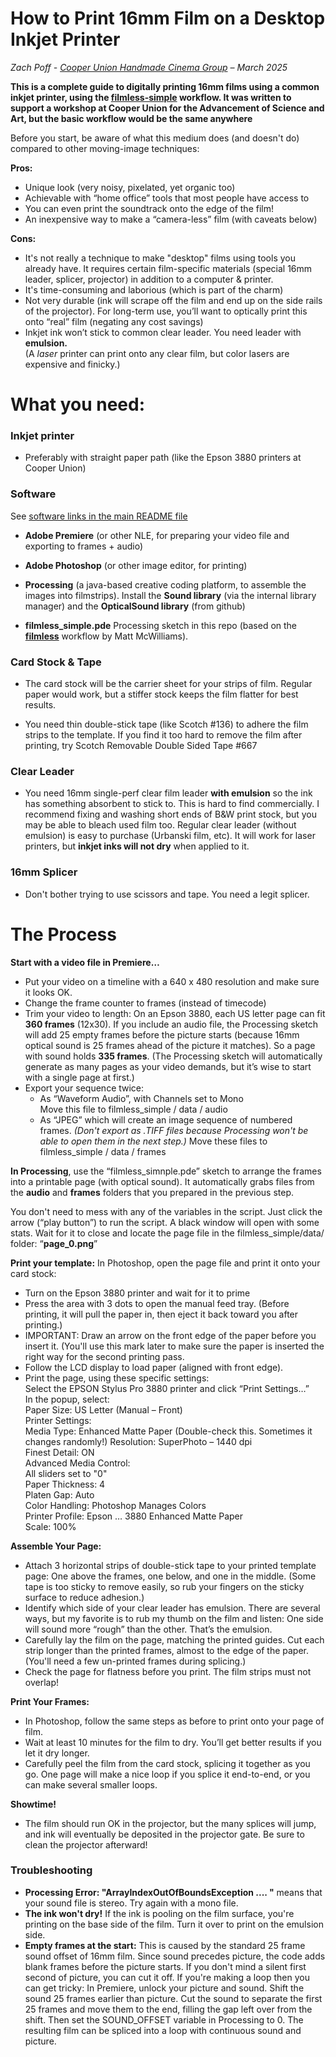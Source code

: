 # How to Print 16mm Film on a Desktop Inkjet Printer #

_Zach Poff - [Cooper Union Handmade Cinema Group](https://handmadecinema.cooper.edu/) – March 2025_

**This is a complete guide to digitally printing 16mm films using a common inkjet printer, using the [filmless-simple](https://github.com/z-l-p/filmless-simple) workflow. It was written to support a workshop at Cooper Union for the Advancement of Science and Art, but the basic workflow would be the same anywhere**

Before you start, be aware of what this medium does (and doesn't do) compared to other moving-image techniques:

**Pros:**

- Unique look (very noisy, pixelated, yet organic too)
- Achievable with “home office” tools that most people have access to
- You can even print the soundtrack onto the edge of the film!
- An inexpensive way to make a “camera-less” film (with caveats below)

**Cons:**

- It's not really a technique to make "desktop" films using tools you already have. It requires certain film-specific materials (special 16mm leader, splicer, projector) in addition to a computer & printer.
- It's time-consuming and laborious (which is part of the charm)
- Not very durable (ink will scrape off the film and end up on the side
  rails of the projector). For long-term use, you’ll want to optically
  print this onto “real” film (negating any cost savings)
- Inkjet ink won’t stick to common clear leader. You need leader with
  **emulsion.**  
  (A *laser* printer can print onto any clear film, but color lasers are
  expensive and finicky.)


# What you need: #

### Inkjet printer ###

- Preferably with straight paper path (like the Epson 3880 printers at
  Cooper Union)

### Software ### 

See [software links in the main README file](https://github.com/z-l-p/filmless-simple?tab=readme-ov-file#dependencies)

- **Adobe Premiere** (or other NLE, for preparing your video file and
  exporting to frames + audio)

- **Adobe Photoshop** (or other image editor, for printing)

- **Processing** (a java-based creative coding platform, to assemble the
  images into filmstrips). Install the **Sound library** (via the
  internal library manager) and the **OpticalSound library** (from
  github)

- **filmless_simple.pde** Processing sketch in this repo (based on the **[filmless](https://sixteenmillimeter.com/projects/filmless/)**
  workflow by Matt McWilliams).

### Card Stock & Tape ### 

- The card stock will be the carrier sheet for your strips of film.
  Regular paper would work, but a stiffer stock keeps the film flatter
  for best results.

- You need thin double-stick tape (like Scotch #136) to adhere the film
  strips to the template. If you find it too hard to remove the film
  after printing, try Scotch Removable Double Sided Tape #667

### Clear Leader ### 

- You need 16mm single-perf clear film leader **with emulsion** so the
  ink has something absorbent to stick to. This is hard to find
  commercially. I recommend fixing and washing short ends of B&W print
  stock, but you may be able to bleach used film too. Regular clear
  leader (without emulsion) is easy to purchase (Urbanski film, etc). It
  will work for laser printers, but **inkjet inks will not dry** when
  applied to it.

### 16mm Splicer ### 

- Don't bother trying to use scissors and tape. You need a legit splicer.

# The Process #

**Start with a video file in Premiere…**

- Put your video on a timeline with a 640 x 480 resolution and make sure
  it looks OK.
- Change the frame counter to frames (instead of timecode)
- Trim your video to length: On an Epson 3880, each US letter page
  can fit **360 frames** (12x30). If you include an audio file, the
  Processing sketch will add 25 empty frames before the picture starts
  (because 16mm optical sound is 25 frames ahead of the picture it
  matches). So a page with sound holds **335 frames**. (The Processing
  sketch will automatically generate as many pages as your video
  demands, but it’s wise to start with a single page at first.)
- Export your sequence twice:  
  - As “Waveform Audio”, with Channels set to Mono  
  Move this file to filmless_simple / data / audio  
  - As “JPEG” which will create an image sequence of numbered frames. _(Don't export as .TIFF files because Processing won't be able to open them in the next step.)_
  Move these files to filmless_simple / data / frames

**In Processing**, use the “filmless_simnple.pde” sketch to
arrange the frames into a printable page (with optical sound). It
automatically grabs files from the **audio** and **frames** folders that you prepared in the previous step. 

You don't need to mess with any of the variables in the script. Just click the arrow (“play button”) to run the script. A black window will open with some stats. Wait for it to close and locate the page file in
the filmless_simple/data/ folder: “**page_0.png**”

**Print your template:** In Photoshop, open the page file and print it
onto your card stock:

- Turn on the Epson 3880 printer and wait for it to prime
- Press the area with 3 dots to open the manual feed tray. (Before
  printing, it will pull the paper in, then eject it back toward you
  after printing.)
- IMPORTANT: Draw an arrow on the front edge of the paper before you insert it. (You'll use this mark later to make sure the paper is inserted the right way for the second printing pass. 
- Follow the LCD display to load paper (aligned with front edge).
- Print the page, using these specific settings:  
  Select the EPSON Stylus Pro 3880 printer and click “Print Settings…”  
  In the popup, select:  
  Paper Size: US Letter (Manual – Front)  
  Printer Settings:  
  Media Type: Enhanced Matte Paper (Double-check this. Sometimes it changes randomly!)
  Resolution: SuperPhoto – 1440 dpi  
  Finest Detail: ON  
  Advanced Media Control:  
  All sliders set to "0"  
  Paper Thickness: 4  
  Platen Gap: Auto  
  Color Handling: Photoshop Manages Colors  
  Printer Profile: Epson … 3880 Enhanced Matte Paper  
  Scale: 100%

**Assemble Your Page:**

- Attach 3 horizontal strips of double-stick tape to your printed template page:
  One above the frames, one below, and one in the middle. (Some tape is too sticky to remove easily, so rub your fingers on the sticky surface to reduce adhesion.)
- Identify which side of your clear leader has emulsion. There are several ways, but my favorite is to rub my thumb on the film and listen: One side will sound more “rough” than the other. That’s the emulsion.
- Carefully lay the film on the page, matching the printed guides. Cut each strip longer than the printed frames, almost to the edge of the paper. (You'll need a few un-printed frames during splicing.)
- Check the page for flatness before you print. The film strips must not overlap!

**Print Your Frames:**

- In Photoshop, follow the same steps as before to print onto your page
  of film.
- Wait at least 10 minutes for the film to dry. You’ll get better results if you let it dry longer.
- Carefully peel the film from the card stock, splicing it together as you go. One page will make a nice loop if you splice it end-to-end, or you can make several smaller loops.

**Showtime!**

- The film should run OK in the projector, but the many splices will
  jump, and ink will eventually be deposited in the projector gate. Be
  sure to clean the projector afterward!

### Troubleshooting ###

- **Processing Error: "ArrayIndexOutOfBoundsException .... "** means that your sound file is stereo. Try again with a mono file.
- **The ink won't dry!** If the ink is pooling on the film surface, you're printing on the base side of the film. Turn it over to print on the emulsion side.
- **Empty frames at the start:** This is caused by the standard 25 frame sound offset of 16mm film. Since sound precedes picture, the code adds blank frames before the picture starts. If you don't mind a silent first second of picture, you can cut it off. If you're making a loop then you can get tricky: In Premiere, unlock your picture and sound. Shift the sound 25 frames earlier than picture. Cut the sound to separate the first 25 frames and move them to the end, filling the gap left over from the shift. Then set the SOUND_OFFSET variable in Processing to 0. The resulting film can be spliced into a loop with continuous sound and picture. 
